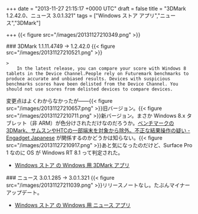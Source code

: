 
+++
date = "2013-11-27 21:15:17 +0000 UTC"
draft = false
title = "3DMark 1.2.42.0、ニュース 3.0.1.321"
tags = ["Windows ストア アプリ","ニュース","3DMark"]

+++
{{< figure src="/images/20131127210349.png"  >}}<br/>


<div class="section">
    ### 3DMark 1.1.11.4749 → 1.2.42.0
    {{< figure src="/images/20131127210521.png"  >}}<br/>


    >
        In the latest release, you can compare your score with Windows 8 tablets in the Device Channel.People rely on Futuremark benchmarks to produce accurate and unbiased results. Devices with suspicious benchmarks scores have been delisted from the Device Channel. You should not use scores from delisted devices to compare devices.

    
変更点はよくわからなかったが――{{< figure src="/images/20131127210657.png"  >}}旧バージョン。{{< figure src="/images/20131127210711.png"  >}}新バージョン。まさか Windows 8.x タブレット（非 ARM）が色分けされただけなのだろうか。<a href="http://japanese.engadget.com/2013/11/26/3dmark-htc/">ベンチマークの3DMark、サムスンやHTCの一部端末を対象から除外。不正な結果操作の疑い - Engadget Japanese</a> が関係するのかどうかは知らない。{{< figure src="/images/20131127210917.png"  >}}あと気になったのだけど、Surface Pro 1 なのに OS が Windows RT 8.1 って判定された。

<ul>
<li><a href="http://apps.microsoft.com/windows/ja-jp/app/3dmark/f71eedf2-76ac-4be9-a073-13142d4a87fe">Windows ストア の Windows 用 3DMark アプリ</a></li>
</ul>
</div>
<div class="section">
    ### ニュース 3.0.1.285 → 3.0.1.321
    {{< figure src="/images/20131127211039.png"  >}}リリースノートなし。たぶんマイナーアップデート。

<ul>
<li><a href="http://apps.microsoft.com/windows/ja-jp/app/news/eaaf2ce3-d5a3-4a59-ae31-276fbc44a7cd">Windows ストア の Windows 用 ニュース アプリ</a></li>
</ul>
</div>

